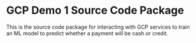# GCP Demo 1 Source Code Package

This is the source code package for interacting with GCP services to train an ML model to predict whether a payment
will be cash or credit.


